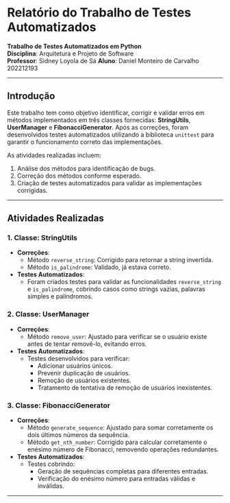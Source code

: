 # Relatório do Trabalho de Testes Automatizados

**Trabalho de Testes Automatizados em Python**  
**Disciplina**: Arquitetura e Projeto de Software  
**Professor**: Sidney Loyola de Sá
**Aluno**: Daniel Monteiro de Carvalho 202212193  

---

## Introdução
Este trabalho tem como objetivo identificar, corrigir e validar erros em métodos implementados em três classes fornecidas: **StringUtils**, **UserManager** e **FibonacciGenerator**. Após as correções, foram desenvolvidos testes automatizados utilizando a biblioteca `unittest` para garantir o funcionamento correto das implementações.

As atividades realizadas incluem:
1. Análise dos métodos para identificação de bugs.
2. Correção dos métodos conforme esperado.
3. Criação de testes automatizados para validar as implementações corrigidas.

---

## Atividades Realizadas

### 1. Classe: **StringUtils**
- **Correções**:
  - Método `reverse_string`: Corrigido para retornar a string invertida.
  - Método `is_palindrome`: Validado, já estava correto.
- **Testes Automatizados**:
  - Foram criados testes para validar as funcionalidades `reverse_string` e `is_palindrome`, cobrindo casos como strings vazias, palavras simples e palíndromos.

### 2. Classe: **UserManager**
- **Correções**:
  - Método `remove_user`: Ajustado para verificar se o usuário existe antes de tentar removê-lo, evitando erros.
- **Testes Automatizados**:
  - Testes desenvolvidos para verificar:
    - Adicionar usuários únicos.
    - Prevenir duplicação de usuários.
    - Remoção de usuários existentes.
    - Tratamento de tentativa de remoção de usuários inexistentes.

### 3. Classe: **FibonacciGenerator**
- **Correções**:
  - Método `generate_sequence`: Ajustado para somar corretamente os dois últimos números da sequência.
  - Método `get_nth_number`: Corrigido para calcular corretamente o enésimo número de Fibonacci, removendo operações redundantes.
- **Testes Automatizados**:
  - Testes cobrindo:
    - Geração de sequências completas para diferentes entradas.
    - Verificação do enésimo número para entradas válidas e inválidas.

---
